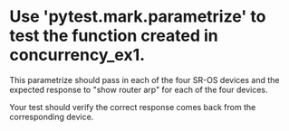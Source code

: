 # Use 'pytest.mark.parametrize' to test the function created in concurrency_ex1.

This parametrize should pass in each of the four SR-OS devices and the expected
response to "show router arp" for each of the four devices.

Your test should verify the correct response comes back from the corresponding
device.
